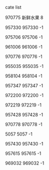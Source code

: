 cate list

970775 新鲜水果 8

957330 957330 -1

975706 975706 -1

961006 961006 -1

970776 970776 -1

955035 955035 -1

958104 958104 -1

957347 957347 -1

972200 972200 -1

972219 972219 -1

957428 957428 -1

970778 970778 -1

5057 5057 -1

957430 957430 -1

957615 957615 -1

969032 969032 -1


